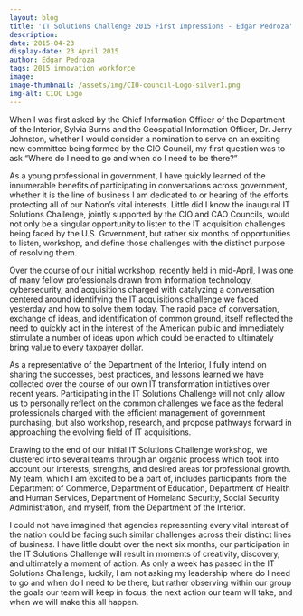 ```yaml
---
layout: blog
title: 'IT Solutions Challenge 2015 First Impressions - Edgar Pedroza'
description:
date: 2015-04-23
display-date: 23 April 2015
author: Edgar Pedroza
tags: 2015 innovation workforce
image:
image-thumbnail: /assets/img/CIO-council-Logo-silver1.png
img-alt: CIOC Logo
---
```

When I was first asked by the Chief Information Officer of the Department of the Interior, Sylvia Burns and the Geospatial Information Officer, Dr. Jerry Johnston, whether I would consider a nomination to serve on an exciting new committee being formed by the CIO Council, my first question was to ask “Where do I need to go and when do I need to be there?”

As a young professional in government, I have quickly learned of the innumerable benefits of participating in conversations across government, whether it is the line of business I am dedicated to or hearing of the efforts protecting all of our Nation’s vital interests. Little did I know the inaugural IT Solutions Challenge, jointly supported by the CIO and CAO Councils, would not only be a singular opportunity to listen to the IT acquisition challenges being faced by the U.S. Government, but rather six months of opportunities to listen, workshop, and define those challenges with the distinct purpose of resolving them.

Over the course of our initial workshop, recently held in mid-April, I was one of many fellow professionals drawn from information technology, cybersecurity, and acquisitions charged with catalyzing a conversation centered around identifying the IT acquisitions challenge we faced yesterday and how to solve them today. The rapid pace of conversation, exchange of ideas, and identification of common ground, itself reflected the need to quickly act in the interest of the American public and immediately stimulate a number of ideas upon which could be enacted to ultimately bring value to every taxpayer dollar.

As a representative of the Department of the Interior, I fully intend on sharing the successes, best practices, and lessons learned we have collected over the course of our own IT transformation initiatives over recent years. Participating in the IT Solutions Challenge will not only allow us to personally reflect on the common challenges we face as the federal professionals charged with the efficient management of government purchasing, but also workshop, research, and propose pathways forward in approaching the evolving field of IT acquisitions.

Drawing to the end of our initial IT Solutions Challenge workshop, we clustered into several teams through an organic process which took into account our interests, strengths, and desired areas for professional growth. My team, which I am excited to be a part of, includes participants from the Department of Commerce, Department of Education, Department of Health and Human Services, Department of Homeland Security, Social Security Administration, and myself, from the Department of the Interior.

I could not have imagined that agencies representing every vital interest of the nation could be facing such similar challenges across their distinct lines of business. I have little doubt over the next six months, our participation in the IT Solutions Challenge will result in moments of creativity, discovery, and ultimately a moment of action. As only a week has passed in the IT Solutions Challenge, luckily, I am not asking my leadership where do I need to go and when do I need to be there, but rather observing within our group the goals our team will keep in focus, the next action our team will take, and when we will make this all happen.
